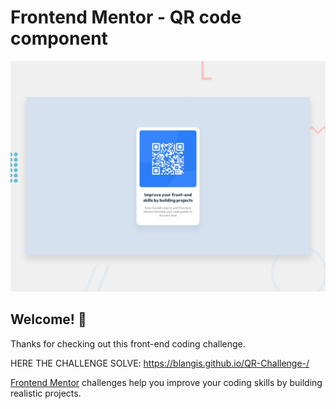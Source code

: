 # Frontend Mentor - QR code component

![Design preview for the QR code component coding challenge](./preview.jpg)

## Welcome! 👋

Thanks for checking out this front-end coding challenge.

HERE THE CHALLENGE SOLVE:     https://blangis.github.io/QR-Challenge-/ 

[Frontend Mentor](https://www.frontendmentor.io) challenges help you improve your coding skills by building realistic projects.
